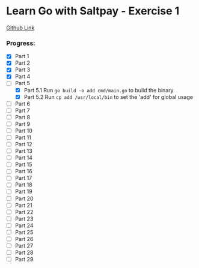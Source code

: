 # Learn Go with Saltpay - Exercise 1

[Github Link](https://github.com/saltpay/learn-go-with-salt/blob/master/book/exercise1.md) 

### Progress: 
- [x] Part 1
- [x] Part 2
- [x] Part 3
- [x] Part 4
- [ ] Part 5
  - [x] Part 5.1 Run ```go build -o add cmd/main.go``` to build the binary
  - [x] Part 5.2 Run ```cp add /usr/local/bin``` to set the 'add' for global usage
- [ ] Part 6
- [ ] Part 7
- [ ] Part 8
- [ ] Part 9
- [ ] Part 10
- [ ] Part 11
- [ ] Part 12
- [ ] Part 13
- [ ] Part 14
- [ ] Part 15
- [ ] Part 16
- [ ] Part 17
- [ ] Part 18
- [ ] Part 19
- [ ] Part 20
- [ ] Part 21
- [ ] Part 22
- [ ] Part 23
- [ ] Part 24
- [ ] Part 25
- [ ] Part 26
- [ ] Part 27
- [ ] Part 28
- [ ] Part 29
